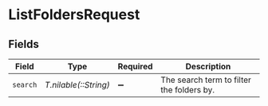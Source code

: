 # ListFoldersRequest


## Fields

| Field                                     | Type                                      | Required                                  | Description                               |
| ----------------------------------------- | ----------------------------------------- | ----------------------------------------- | ----------------------------------------- |
| `search`                                  | *T.nilable(::String)*                     | :heavy_minus_sign:                        | The search term to filter the folders by. |